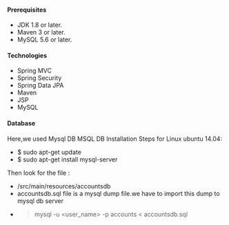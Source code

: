 ####
#### Prerequisites
- JDK 1.8 or later.
- Maven 3 or later.
- MySQL 5.6 or later.

#### Technologies 
- Spring MVC
- Spring Security
- Spring Data JPA
- Maven
- JSP
- MySQL
#### Database
Here,we used Mysql DB 
MSQL DB Installation Steps for Linux ubuntu 14.04:
- $ sudo apt-get update
- $ sudo apt-get install mysql-server

Then look for the file :
- /src/main/resources/accountsdb
- accountsdb.sql file is a mysql dump file.we have to import this dump to mysql db server
- > mysql -u <user_name> -p accounts < accountsdb.sql


